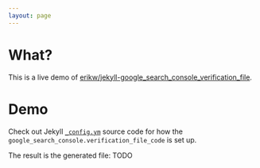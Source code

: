 ```yaml
---
layout: page
---
```


# What?
This is a live demo of [erikw/jekyll-google_search_console_verification_file](https://github.com/erikw/jekyll-google_search_console_verification_file).

# Demo
Check out Jekyll [`_config.ym`](https://github.com/erikw/jekyll-google_search_console_verification_file/blob/gh-pages-source/_config.yml) source code for how the `google_search_console.verification_file_code` is set up.

The result is the generated file:
TODO


